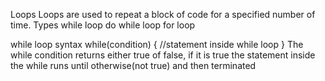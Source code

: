 Loops
Loops are used to repeat a block of code for a specified number of time.
Types
while loop
do while loop
for loop

while loop
syntax
while(condition)
	{
		//statement inside while loop
	}
The while condition returns either true of false, if it is true the statement inside the while runs until otherwise(not true) and then terminated
